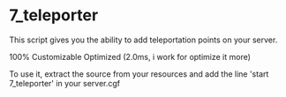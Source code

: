 # 7_teleporter

This script gives you the ability to add teleportation points on your server.

100% Customizable
Optimized (2.0ms, i work for optimize it more)

To use it, extract the source from your resources and add the line 'start 7_teleporter' in your server.cgf
